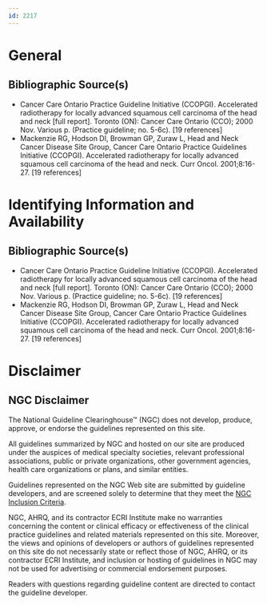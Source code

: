 ```yaml
---
id: 2217
---
```


# General

## Bibliographic Source(s)

- Cancer Care Ontario Practice Guideline Initiative (CCOPGI). Accelerated radiotherapy for locally advanced squamous cell carcinoma of the head and neck [full report]. Toronto (ON): Cancer Care Ontario (CCO); 2000 Nov. Various p. (Practice guideline; no. 5-6c). [19 references]
- Mackenzie RG, Hodson DI, Browman GP, Zuraw L, Head and Neck Cancer Disease Site Group, Cancer Care Ontario Practice Guidelines Initiative (CCOPGI). Accelerated radiotherapy for locally advanced squamous cell carcinoma of the head and neck. Curr Oncol. 2001;8:16-27. [19 references]

# Identifying Information and Availability

## Bibliographic Source(s)

- Cancer Care Ontario Practice Guideline Initiative (CCOPGI). Accelerated radiotherapy for locally advanced squamous cell carcinoma of the head and neck [full report]. Toronto (ON): Cancer Care Ontario (CCO); 2000 Nov. Various p. (Practice guideline; no. 5-6c). [19 references]
- Mackenzie RG, Hodson DI, Browman GP, Zuraw L, Head and Neck Cancer Disease Site Group, Cancer Care Ontario Practice Guidelines Initiative (CCOPGI). Accelerated radiotherapy for locally advanced squamous cell carcinoma of the head and neck. Curr Oncol. 2001;8:16-27. [19 references]

# Disclaimer

## NGC Disclaimer

The National Guideline Clearinghouse™ (NGC) does not develop, produce, approve, or endorse the guidelines represented on this site.

All guidelines summarized by NGC and hosted on our site are produced under the auspices of medical specialty societies, relevant professional associations, public or private organizations, other government agencies, health care organizations or plans, and similar entities.

Guidelines represented on the NGC Web site are submitted by guideline developers, and are screened solely to determine that they meet the [NGC Inclusion Criteria](/help-and-about/summaries/inclusion-criteria).

NGC, AHRQ, and its contractor ECRI Institute make no warranties concerning the content or clinical efficacy or effectiveness of the clinical practice guidelines and related materials represented on this site. Moreover, the views and opinions of developers or authors of guidelines represented on this site do not necessarily state or reflect those of NGC, AHRQ, or its contractor ECRI Institute, and inclusion or hosting of guidelines in NGC may not be used for advertising or commercial endorsement purposes.

Readers with questions regarding guideline content are directed to contact the guideline developer.

